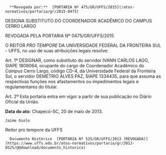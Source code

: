       **Revogada por:**  [PORTARIA Nº 475/GR/UFFS/2015](/atos-normativos/portaria/gr/2015-0475) 

   DESIGNA SUBSTITUTO DO COORDENADOR ACADÊMICO DO CAMPUS CERRO LARGO  

REVOGADA PELA PORTARIA Nº 0475/GR/UFFS/2015

 O REITOR *PRO TEMPORE* DA UNIVERSIDADE FEDERAL DA FRONTEIRA SUL - UFFS, no uso de suas atribuições legais resolve:

 Art. 1º DESIGNAR, como substituto do servidor IVANN CARLOS LAGO, SIAPE 1808064, ocupante do cargo de Coordenador Acadêmico do *Campus* Cerro Largo, código CD-4, da Universidade Federal da Fronteira Sul, o servidor DEMÉTRIO ALVES PAZ, SIAPE 1334435, para que assuma as respectivas funções nos afastamentos ou impedimentos legais e regulamentares do titular.

 Art. 2º Esta portaria entra em vigor a partir de sua publicação no Diário Oficial da União.

  

   **Data do ato:** Chapecó-SC, 20 de maio de 2013.   
 

    Jaime Giolo   
 Reitor pro tempore da UFFS 

      Documento Histórico  [PORTARIA Nº 525/GR/UFFS/2013 (REVOGADA)](https://www.uffs.edu.br/atos-normativos/portaria/gr/2013-0525/@@download/documento_historico)     
      